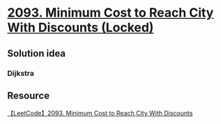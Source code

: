 # [2093. Minimum Cost to Reach City With Discounts (Locked)](https://leetcode.ca/2021-12-16-2093-Minimum-Cost-to-Reach-City-With-Discounts/#2093-minimum-cost-to-reach-city-with-discounts)

## Solution idea

### Dijkstra


## Resource
[【LeetCode】2093. Minimum Cost to Reach City With Discounts](https://www.bilibili.com/video/BV1MU4y1Z7Z7/?spm_id_from=333.999.0.0&vd_source=0c02ef6f6e7a2b0959d7dd28e9e49da4)